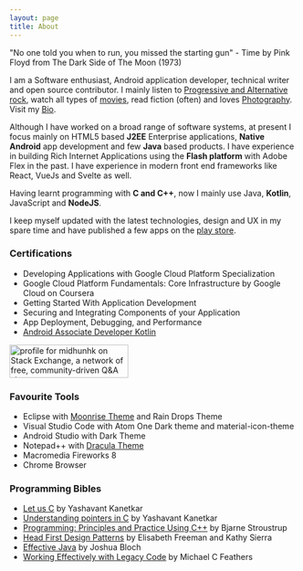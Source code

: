 ```yaml
---
layout: page
title: About
---
```


<p class="message">
  "No one told you when to run, you missed the starting gun" - Time by Pink Floyd from The Dark Side of The Moon (1973)
</p>

I am a Software enthusiast, Android application developer, technical writer and open source contributor. I mainly listen to [Progressive and Alternative rock](https://open.spotify.com/user/ot6rqwy1bx1yfubp08uvx264k), watch all types of [movies](https://letterboxd.com/midhunhk/), read fiction (often) and loves [Photography](https://www.instagram.com/midhunhk). Visit my [Bio](https://midhunhk.github.io/bio/).

Although I have worked on a broad range of software systems, at present I focus mainly on HTML5 based **J2EE** Enterprise applications, **Native Android** app development and few **Java** based products. I have experience in building Rich Internet Applications using the **Flash platform** with Adobe Flex in the past. 
I have experience in modern front end frameworks like React, VueJs and Svelte as well.

Having learnt programming with **C and C++**, now I mainly use Java, **Kotlin**, JavaScript and **NodeJS**.

I keep myself updated with the latest technologies, design and UX in my spare time and have published a few apps on the [play store](https://play.google.com/store/apps/dev?id=6177347481993841752).

### Certifications
* Developing Applications with Google Cloud Platform Specialization 
* Google Cloud Platform Fundamentals: Core Infrastructure by Google Cloud on Coursera
* Getting Started With Application Development
* Securing and Integrating Components of your Application
* App Deployment, Debugging, and Performance
* [Android Associate Developer Kotlin](https://app.pluralsight.com/roleiq/roles/817e0f34-7ca3-46ed-879a-680884acd3fe)

<a href="https://stackexchange.com/users/290461">
  <img src="https://stackexchange.com/users/flair/290461.png" width="208" height="58" alt="profile for midhunhk on Stack Exchange, a network of free, community-driven Q&amp;A sites" title="profile for midhunhk on Stack Exchange, a network of free, community-driven Q&amp;A sites">
</a>

### Favourite Tools
 - Eclipse with [Moonrise Theme](https://github.com/guari/eclipse-ui-theme) and Rain Drops Theme
 - Visual Studio Code with Atom One Dark theme and material-icon-theme
 - Android Studio with Dark Theme
 - Notepad++ with [Dracula Theme](https://draculatheme.com/notepad-plus-plus/)
 - Macromedia Fireworks 8
 - Chrome Browser

### Programming Bibles
 - [Let us C](https://www.amazon.in/Let-Us-16TH-Yashavant-Kanetkar/dp/9387284492/ref=dp_ob_title_bk) by Yashavant Kanetkar
 - [Understanding pointers in C](https://www.amazon.in/Understanding-Pointers-Yashavant-P-Kanetkar/dp/8176563587) by Yashavant Kanetkar
 - [Programming: Principles and Practice Using C++](https://www.amazon.ca/Programming-Principles-Practice-Using-C/dp/0321543726) by Bjarne Stroustrup
 - [Head First Design Patterns](http://shop.oreilly.com/product/9780596007126.do) by Elisabeth Freeman and Kathy Sierra
 - [Effective Java](https://www.amazon.ca/Effective-Java-3rd-Joshua-Bloch/dp/0134685997) by Joshua Bloch
 - [Working Effectively with Legacy Code](https://www.amazon.com/Working-Effectively-Legacy-Michael-Feathers/dp/0131177052) by Michael C Feathers
